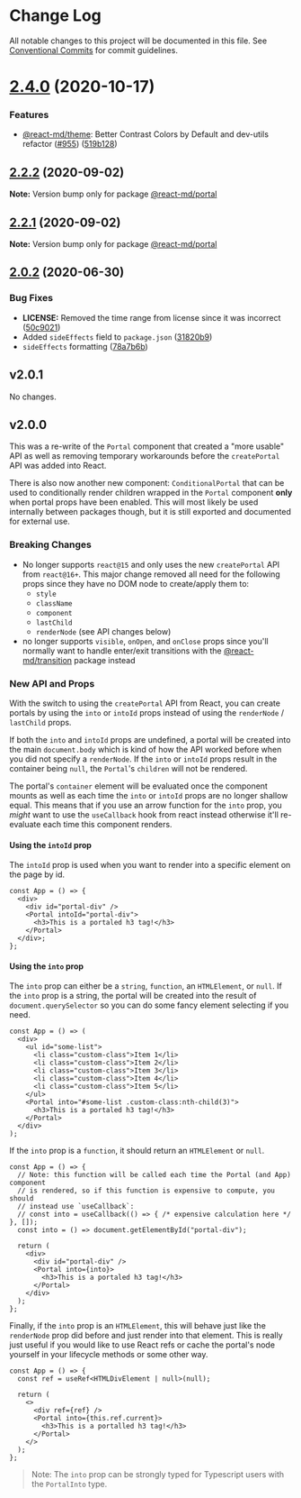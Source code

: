 # Change Log

All notable changes to this project will be documented in this file. See
[Conventional Commits](https://conventionalcommits.org) for commit guidelines.

# [2.4.0](https://github.com/mlaursen/react-md/compare/v2.2.0...v2.4.0) (2020-10-17)

### Features

- [@react-md/theme](../theme): Better Contrast Colors by Default and dev-utils
  refactor ([#955](https://github.com/mlaursen/react-md/issues/955))
  ([519b128](https://github.com/mlaursen/react-md/commit/519b128522de944d55ff96a1e1125447665ed586))

## [2.2.2](https://github.com/mlaursen/react-md/compare/v2.2.1...v2.2.2) (2020-09-02)

**Note:** Version bump only for package [@react-md/portal](../portal)

## [2.2.1](https://github.com/mlaursen/react-md/compare/v2.2.0...v2.2.1) (2020-09-02)

**Note:** Version bump only for package [@react-md/portal](../portal)

## [2.0.2](https://github.com/mlaursen/react-md/compare/v2.0.1...v2.0.2) (2020-06-30)

### Bug Fixes

- **LICENSE:** Removed the time range from license since it was incorrect
  ([50c9021](https://github.com/mlaursen/react-md/commit/50c9021cedc0d642758b9fd541bb6c93d2fe1786))
- Added `sideEffects` field to `package.json`
  ([31820b9](https://github.com/mlaursen/react-md/commit/31820b9b43705e5849664500a17b6849eb6dc2a9))
- `sideEffects` formatting
  ([78a7b6b](https://github.com/mlaursen/react-md/commit/78a7b6b0e40c7daefb749835670705f21bd21720))

## v2.0.1

No changes.

## v2.0.0

This was a re-write of the `Portal` component that created a "more usable" API
as well as removing temporary workarounds before the `createPortal` API was
added into React.

There is also now another new component: `ConditionalPortal` that can be used to
conditionally render children wrapped in the `Portal` component **only** when
portal props have been enabled. This will most likely be used internally between
packages though, but it is still exported and documented for external use.

### Breaking Changes

- No longer supports `react@15` and only uses the new `createPortal` API from
  `react@16+`. This major change removed all need for the following props since
  they have no DOM node to create/apply them to:
  - `style`
  - `className`
  - `component`
  - `lastChild`
  - `renderNode` (see API changes below)
- no longer supports `visible`, `onOpen`, and `onClose` props since you'll
  normally want to handle enter/exit transitions with the
  [@react-md/transition](../transition) package instead

### New API and Props

With the switch to using the `createPortal` API from React, you can create
portals by using the `into` or `intoId` props instead of using the `renderNode`
/ `lastChild` props.

If both the `into` and `intoId` props are undefined, a portal will be created
into the main `document.body` which is kind of how the API worked before when
you did not specify a `renderNode`. If the `into` or `intoId` props result in
the container being `null`, the `Portal`'s `children` will not be rendered.

The portal's `container` element will be evaluated once the component mounts as
well as each time the `into` or `intoId` props are no longer shallow equal. This
means that if you use an arrow function for the `into` prop, you _might_ want to
use the `useCallback` hook from react instead otherwise it'll re-evaluate each
time this component renders.

#### Using the `intoId` prop

The `intoId` prop is used when you want to render into a specific element on the
page by id.

```tsx
const App = () => {
  <div>
    <div id="portal-div" />
    <Portal intoId="portal-div">
      <h3>This is a portaled h3 tag!</h3>
    </Portal>
  </div>;
};
```

#### Using the `into` prop

The `into` prop can either be a `string`, `function`, an `HTMLElement`, or
`null`. If the `into` prop is a string, the portal will be created into the
result of `document.querySelector` so you can do some fancy element selecting if
you need.

```tsx
const App = () => (
  <div>
    <ul id="some-list">
      <li class="custom-class">Item 1</li>
      <li class="custom-class">Item 2</li>
      <li class="custom-class">Item 3</li>
      <li class="custom-class">Item 4</li>
      <li class="custom-class">Item 5</li>
    </ul>
    <Portal into="#some-list .custom-class:nth-child(3)">
      <h3>This is a portaled h3 tag!</h3>
    </Portal>
  </div>
);
```

If the `into` prop is a `function`, it should return an `HTMLElement` or `null`.

```tsx
const App = () => {
  // Note: this function will be called each time the Portal (and App) component
  // is rendered, so if this function is expensive to compute, you should
  // instead use `useCallback`:
  // const into = useCallback(() => { /* expensive calculation here */ }, []);
  const into = () => document.getElementById("portal-div");

  return (
    <div>
      <div id="portal-div" />
      <Portal into={into}>
        <h3>This is a portaled h3 tag!</h3>
      </Portal>
    </div>
  );
};
```

Finally, if the `into` prop is an `HTMLElement`, this will behave just like the
`renderNode` prop did before and just render into that element. This is really
just useful if you would like to use React refs or cache the portal's node
yourself in your lifecycle methods or some other way.

```tsx
const App = () => {
  const ref = useRef<HTMLDivElement | null>(null);

  return (
    <>
      <div ref={ref} />
      <Portal into={this.ref.current}>
        <h3>This is a portalled h3 tag!</h3>
      </Portal>
    </>
  );
};
```

> Note: The `into` prop can be strongly typed for Typescript users with the
> `PortalInto` type.
